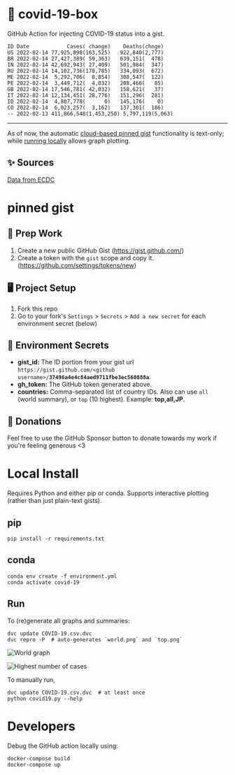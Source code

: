 # 🏥 covid-19-box

GitHub Action for injecting COVID-19 status into a gist.

```
ID Date            Cases( change)    Deaths(chnge)
US 2022-02-14 77,925,898(163,525)   922,840(2,777)
BR 2022-02-14 27,427,389( 59,363)   639,151(  478)
IN 2022-02-14 42,692,943( 27,409)   501,984(  347)
RU 2022-02-14 14,102,736(178,785)   334,093(  672)
ME 2022-02-14  5,292,706(  8,854)   308,547(  122)
PE 2022-02-14  3,449,712(  4,032)   208,466(   85)
GB 2022-02-14 17,546,781( 42,032)   158,621(   37)
IT 2022-02-14 12,134,451( 28,776)   151,296(  281)
ID 2022-02-14  4,807,778(      0)   145,176(    0)
CO 2022-02-14  6,023,257(  3,162)   137,301(  186)
-- 2022-02-13 411,866,548(1,453,250) 5,797,119(5,063)
```

---

As of now, the automatic [cloud-based pinned gist](#pinned-gist) functionality is text-only;
while [running locally](#local-install) allows graph plotting.

## ✨ Sources

[Data from ECDC](https://www.ecdc.europa.eu/en/publications-data/download-todays-data-geographic-distribution-covid-19-cases-worldwide)

# pinned gist

## 🎒 Prep Work
1. Create a new public GitHub Gist (https://gist.github.com/)
1. Create a token with the `gist` scope and copy it. (https://github.com/settings/tokens/new)

## 🖥 Project Setup
1. Fork this repo
1. Go to your fork's `Settings` > `Secrets` > `Add a new secret` for each environment secret (below)

## 🤫 Environment Secrets
- **gist_id:** The ID portion from your gist url `https://gist.github.com/<github username>/`**`37496a4e4c84aed9711fbe3ec560888a`**.
- **gh_token:** The GitHub token generated above.
- **countries:** Comma-separated list of country IDs. Also can use `all` (world summary), or `top` (10 highest). Example: **top,all,JP**.

## 💸 Donations

Feel free to use the GitHub Sponsor button to donate towards my work if you're feeling generous <3

# Local Install

Requires Python and either pip or conda. Supports interactive plotting (rather than just plain-text gists).

## pip

```
pip install -r requirements.txt
```

## conda

```
conda env create -f environment.yml
conda activate covid-19
```

## Run

To (re)generate all graphs and summaries:

```
dvc update COVID-19.csv.dvc
dvc repro -P  # auto-generates `world.png` and `top.png`
```

![World graph](world.png)

![Highest number of cases](top.png)

To manually run,

```
dvc update COVID-19.csv.dvc  # at least once
python covid19.py --help
```

# Developers

Debug the GitHub action locally using:

```
docker-compose build
docker-compose up
```
